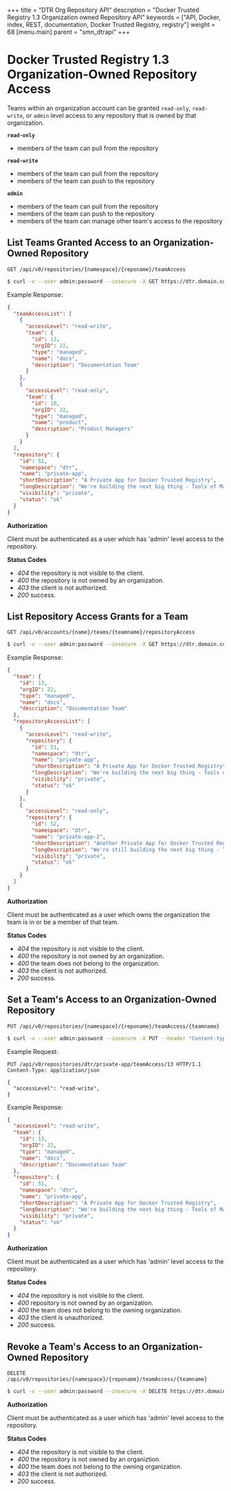 +++
title = "DTR Org Repository API"
description = "Docker Trusted Registry 1.3 Organization owned Repository API"
keywords = ["API, Docker, index, REST, documentation, Docker Trusted Registry, registry"]
weight = 68
[menu.main]
parent = "smn_dtrapi"
+++

# Docker Trusted Registry 1.3 Organization-Owned Repository Access

Teams within an organization account can be granted `read-only`, `read-write`,
or `admin` level access to any repository that is owned by that organization.

**`read-only`**

- members of the team can pull from the repository

**`read-write`**

- members of the team can pull from the repository
- members of the team can push to the repository

**`admin`**

- members of the team can pull from the repository
- members of the team can push to the repository
- members of the team can manage other team's access to the repository

## List Teams Granted Access to an Organization-Owned Repository

`GET /api/v0/repositories/{namespace}/{reponame}/teamAccess`

```bash
$ curl -v --user admin:password --insecure -X GET https://dtr.domain.com/api/v0/repositories/engineering/public-app/teamAccess
```

Example Response:

```json
{
  "teamAccessList": [
    {
      "accessLevel": "read-write",
      "team": {
        "id": 13,
        "orgID": 22,
        "type": "managed",
        "name": "docs",
        "description": "Documentation Team"
      }
    },
    {
      "accessLevel": "read-only",
      "team": {
        "id": 10,
        "orgID": 22,
        "type": "managed",
        "name": "product",
        "description": "Product Managers"
      }
    }
  ],
  "repository": {
    "id": 51,
    "namespace": "dtr",
    "name": "private-app",
    "shortDescription": "A Private App for Docker Trusted Registry",
    "longDescription": "We're building the next big thing - Tools of Mass Innovation",
    "visibility": "private",
    "status": "ok"
  }
}
```

**Authorization**

Client must be authenticated as a user which has 'admin' level access to the
repository.

**Status Codes**

- *404* the repository is not visible to the client.
- *400* the repository is not owned by an organization.
- *403* the client is not authorized.
- *200* success.

## List Repository Access Grants for a Team

`GET /api/v0/accounts/{name}/teams/{teamname}/repositoryAccess`

```bash
$ curl -v --user admin:password --insecure -X GET https://dtr.domain.com/api/v0/accounts/engineering/teams/dev/repositoryAccess
```

Example Response:

```json
{
  "team": {
    "id": 13,
    "orgID": 22,
    "type": "managed",
    "name": "docs",
    "description": "Documentation Team"
  },
  "repositoryAccessList": [
    {
      "accessLevel": "read-write",
      "repository": {
        "id": 51,
        "namespace": "dtr",
        "name": "private-app",
        "shortDescription": "A Private App for Docker Trusted Registry",
        "longDescription": "We're building the next big thing - Tools of Mass Innovation",
        "visibility": "private",
        "status": "ok"
      }
    },
    {
      "accessLevel": "read-only",
      "repository": {
        "id": 52,
        "namespace": "dtr",
        "name": "private-app-2",
        "shortDescription": "Another Private App for Docker Trusted Registry",
        "longDescription": "We're still building the next big thing - Tools of Mass Innovation",
        "visibility": "private",
        "status": "ok"
      }
    }
  ]
}
```

**Authorization**

Client must be authenticated as a user which owns the organization the team is
in or be a member of that team.

**Status Codes**

- *404* the repository is not visible to the client.
- *400* the repository is not owned by an organization.
- *400* the team does not belong to the organization.
- *403* the client is not authorized.
- *200* success.

## Set a Team's Access to an Organization-Owned Repository

`PUT /api/v0/repositories/{namespace}/{reponame}/teamAccess/{teamname}`

```bash
$ curl -v --user admin:password --insecure -X PUT --header "Content-type: application/json" --data '{"accessLevel":"read-write"}' https://dtr.domain.com/api/v0/repositories/engineering/public-app/teamAccess/dev
```

Example Request:

```http
PUT /api/v0/repositories/dtr/private-app/teamAccess/13 HTTP/1.1
Content-Type: application/json

{
  "accessLevel": "read-write",
}
```

Example Response:

```json
{
  "accessLevel": "read-write",
  "team": {
    "id": 13,
    "orgID": 22,
    "type": "managed",
    "name": "docs",
    "description": "Documentation Team"
  },
  "repository": {
    "id": 51,
    "namespace": "dtr",
    "name": "private-app",
    "shortDescription": "A Private App for Docker Trusted Registry",
    "longDescription": "We're building the next big thing - Tools of Mass Innovation",
    "visibility": "private",
    "status": "ok"
  }
}
```

**Authorization**

Client must be authenticated as a user which has 'admin' level access to the
repository.

**Status Codes**

- *404* the repository is not visible to the client.
- *400* repository is not owned by an organization.
- *400* the team does not belong to the owning organization.
- *403* the client is unauthorized.
- *200* success.

## Revoke a Team's Access to an Organization-Owned Repository

`DELETE /api/v0/repositories/{namespace}/{reponame}/teamAccess/{teamname}`

```bash
$ curl -v --user admin:password --insecure -X DELETE https://dtr.domain.com/api/v0/repositories/engineering/public-app/teamAccess/dev
```

**Authorization**

Client must be authenticated as a user which has 'admin' level access to the
repository.

**Status Codes**

- *404* the repository is not visible to the client.
- *400* the repository is not owned by an organiztion.
- *400* the team does not belong to the owning organization.
- *403* the client is not authorized.
- *200* success.
